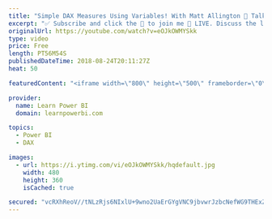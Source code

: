 ```yaml
---
title: "Simple DAX Measures Using Variables! With Matt Allington 🔴 Talk Power BI LIVE (Subscribe & Join)"
excerpt: "✅ Subscribe and click the 🔔 to join me 🔴 LIVE. Discuss the latest in Power BI and ask any Power BI question. ====================== Find more about our guest Matt Allington at https://exceleratorbi.com.au/ Matt's Power BI Training: https://exceleratorbi.com.au/power-bi-online-training/  Matt's Power"
originalUrl: https://youtube.com/watch?v=eOJkOWMYSkk
type: video
price: Free
length: PT56M54S
publishedDateTime: 2018-08-24T20:11:27Z
heat: 50

featuredContent: "<iframe width=\"800\" height=\"500\" frameborder=\"0\" src=\"https://www.youtube.com/embed/eOJkOWMYSkk\" allow=\"accelerometer; autoplay; encrypted-media; gyroscope; picture-in-picture\" allowfullscreen></iframe>"

provider:
  name: Learn Power BI
  domain: learnpowerbi.com

topics:
  - Power BI
  - DAX

images:
  - url: https://i.ytimg.com/vi/eOJkOWMYSkk/hqdefault.jpg
    width: 480
    height: 360
    isCached: true

secured: "vcRXhReoV//tNLzRjs6NIxlU+9wno2UaErGYgVNC9jbvwrJzbcNefWG9THExZggUbTXEbkuvoCBPi080neVLQnrvCYnkYvOSZ1a6m51i4SzuIEUBnMITClqaNujlqN7h2uw5eoRh9m/wWO74bSw0wok+eKAb3Ftbi2VnZvzTwDxOYKcMRtH2MadBf3G5XdjAkNLUoDTUSw13eLax1GE/Z0wu+3dBUzmXgV911LK+l/gwg6Op2VXKDYSrrB5WzJ3Nry0nCv2JXGOU18sM0XZ1OUm+FX+ujXqLxGblAIdfXikmTVucY3p/sA8r71168nLWKHSoX7tQgK5+nWTpl63S1RHpTLdG9dHyFxbhGqJOBDKgPZ3OHw/qFvB6r9A4EjrmpzSSbikm5I23dGKhdHug5H/pklJLT8wXGXKJb4FVJdg=;bOPXoZvYOEeLG38GNAtjlg=="
---
```


